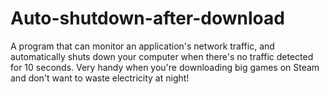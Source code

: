 # Auto-shutdown-after-download
A program that can monitor an application's network traffic, and automatically shuts down your computer when there's no traffic detected for 10 seconds.
Very handy when you're downloading big games on Steam and don't want to waste electricity at night!
